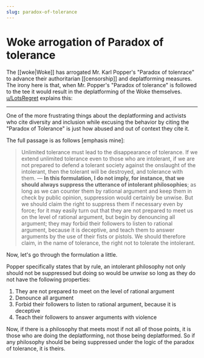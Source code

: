 ```yaml
---
slug: paradox-of-tolerance
---
```


# Woke arrogation of Paradox of tolerance

The [[woke|Woke]] has arrogated Mr. Karl Popper's "Paradox of tolenrace" to advance their authoritarian [[censorship]] and deplatforming measures. The irony here is that, when Mr. Popper's "Paradox of tolerance" is followed to the tee it would result in the deplatforming of the Woke themselves. [u/LotsRegret](https://old.reddit.com/r/TheMotte/comments/nu5kvj/culture_war_roundup_for_the_week_of_june_07_2021/h13q102/?sort=confidence&context=3) explains this:

---

One of the more frustrating things about the deplatforming and activists who cite diversity and inclusion while excusing the behavior by citing the "Paradox of Tolerance" is just how abused and out of context they cite it.

The full passage is as follows [emphasis mine]:

> Unlimited tolerance must lead to the disappearance of tolerance. If we extend unlimited tolerance even to those who are intolerant, if we are not prepared to defend a tolerant society against the onslaught of the intolerant, then the tolerant will be destroyed, and tolerance with them. — **In this formulation, I do not imply, for instance, that we should always suppress the utterance of intolerant philosophies**; as long as we can counter them by rational argument and keep them in check by public opinion, suppression would certainly be unwise. But we should claim the right to suppress them if necessary even by force; for it may easily turn out that they are not prepared to meet us on the level of rational argument, but begin by denouncing all argument; they may forbid their followers to listen to rational argument, because it is deceptive, and teach them to answer arguments by the use of their fists or pistols. We should therefore claim, in the name of tolerance, the right not to tolerate the intolerant.

Now, let's go through the formulation a little.

Popper specifically states that by rule, an intolerant philosophy not only should not be suppressed but doing so would be _unwise_ so long as they do not have the following properties:

1.  They are not prepared to meet on the level of rational argument
2.  Denounce all argument
3.  Forbid their followers to listen to rational argument, because it is deceptive
4.  Teach their followers to answer arguments with violence

Now, if there is a philosophy that meets most if not all of those points, it is those who are doing the deplatforming, not those being deplatformed. So if any philosophy should be being suppressed under the logic of the paradox of tolerance, it is theirs.